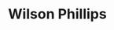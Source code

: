 ---
title: "Wilson Phillips"
summary: "Female vocal pop trio composed of , , and . Carnie and Wendy are the daughters of Beach Boys' and his first wife, . Chynna is the daughter of and of ."
image: "wilson-phillips.jpg"
apple_music_artist_url: "https://music.apple.com/gb/artist/wilson-phillips/531172"
---